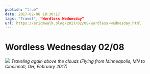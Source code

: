 ```yaml
---
publish: "true"
date: 2017-02-08 18:30:17
tags: "Travel", "Wordless Wednesday"
url: https://ericmwalk.blog/2017/02/08/wordless-wednesday.html
---
```


# Wordless Wednesday 02/08

![](https://ericmwalk.blog/uploads/2022/5d07fe3e79.jpg)
*Traveling again above the clouds (Flying from Minneapolis, MN to Cincinnati, OH, February 2017)*
